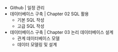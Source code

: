  - Github | 일정 관리
 - 데이터베이스 구축 | Chapter 02 SQL 활용
   - 기본 SQL 작성
   - 고급 SQL 작성
 - 데이터베이스 구축 | Chapter 03 논리 데이터베이스 설계
   - 관계 데이터베이스 모델
   - 데이터 모델링 및 설계
